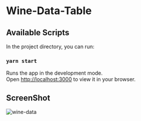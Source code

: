 # Wine-Data-Table

## Available Scripts

In the project directory, you can run:

### `yarn start`

Runs the app in the development mode.\
Open [http://localhost:3000](http://localhost:3000) to view it in your browser.


## ScreenShot 

![wine-data](https://github.com/47018rohit/manufac_data/assets/101239098/035e62a2-899a-4866-93cf-8b175aafdf39)
